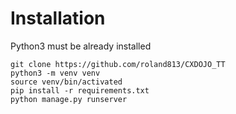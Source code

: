 # Installation

Python3 must be already installed 

```shell
git clone https://github.com/roland813/CXDOJO_TT
python3 -m venv venv
source venv/bin/activated
pip install -r requirements.txt
python manage.py runserver
